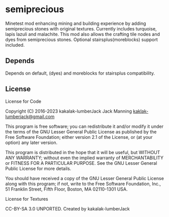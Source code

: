 # semiprecious
Minetest mod enhancing mining and building experience by adding semiprecious stones with original textures. Currently includes turquoise, lapis lazuli and malachite. 
This mod also allows the crafting tile nodes and dyes from semiprecious stones. Optional stairsplus(moreblocks) support included.

## Depends 

Depends on default, (dyes) and moreblocks for stairsplus compatibility.

## License

License for Code

Copyright (C) 2016-2023 kakalak-lumberJack Jack Manning kaklak-lumberjack@gmail.com

This program is free software; you can redistribute it and/or modify it under the terms of the GNU Lesser General Public License as published by the Free Software Foundation; either version 2.1 of the License, or (at your option) any later version.

This program is distributed in the hope that it will be useful, but WITHOUT ANY WARRANTY; without even the implied warranty of MERCHANTABILITY or FITNESS FOR A PARTICULAR PURPOSE. See the GNU Lesser General Public License for more details.

You should have received a copy of the GNU Lesser General Public License along with this program; if not, write to the Free Software Foundation, Inc., 51 Franklin Street, Fifth Floor, Boston, MA 02110-1301 USA.

License for Textures

CC-BY-SA 3.0 UNPORTED. Created by kakalak-lumberJack

